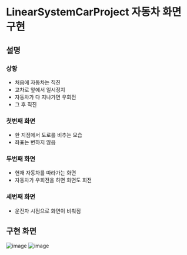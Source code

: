 # LinearSystemCarProject 자동차 화면 구현

## 설명
### 상황
- 처음에 자동차는 직진
- 교차로 앞에서 일시정지
- 자동차가 다 지나가면 우회전
- 그 후 직진

### 첫번째 화면
- 한 지점에서 도로를 비추는 모습
- 좌표는 변하지 않음
### 두번째 화면
- 현재 자동차를 따라가는 화면
- 자동차가 우회전을 하면 화면도 회전
### 세번째 화면
- 운전자 시점으로 화면이 비춰짐

## 구현 화면
  ![image](https://github.com/sunkk8482/LinearSystemCarProject/assets/86597542/d15d7de1-3f3f-4679-9aba-99de22de39c3)
![image](https://github.com/sunkk8482/LinearSystemCarProject/assets/86597542/cdeacfc0-2c08-4285-b995-d02078e9b7c5)
